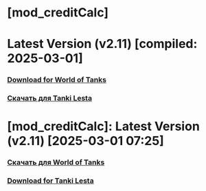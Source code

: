 # [mod_creditCalc]

# Latest Version (v2.11) [compiled: 2025-03-01]

### [**Download for World of Tanks**](https://github.com/spoter/spoter-mods/releases/download/latest/mod_creditCalc.zip)

### [**Скачать для Tanki Lesta**](https://github.com/spoter/spoter-mods/releases/download/latest/mod_creditCalc_RU.zip)

#

# [mod_creditCalc]: Latest Version (v2.11) [2025-03-01 07:25]
### [**Скачать для World of Tanks**](https://github.com/spoter/spoter-mods/releases/download/latest/mod_creditCalc.zip)
### [**Download for Tanki Lesta**](https://github.com/spoter/spoter-mods/releases/download/latest/mod_creditCalc_RU.zip)
#





